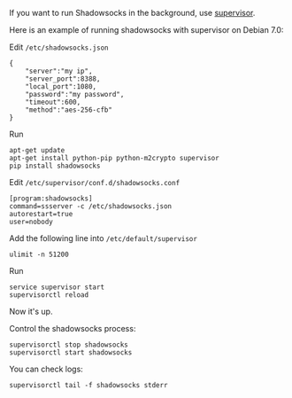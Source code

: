 If you want to run Shadowsocks in the background, use [supervisor](http://supervisord.org/index.html).

Here is an example of running shadowsocks with supervisor on Debian 7.0:

Edit `/etc/shadowsocks.json`

```
{
    "server":"my ip",
    "server_port":8388,
    "local_port":1080,
    "password":"my password",
    "timeout":600,
    "method":"aes-256-cfb"
}
```

Run
```
apt-get update
apt-get install python-pip python-m2crypto supervisor
pip install shadowsocks
```

Edit `/etc/supervisor/conf.d/shadowsocks.conf`

```
[program:shadowsocks]
command=ssserver -c /etc/shadowsocks.json
autorestart=true
user=nobody
```

Add the following line into `/etc/default/supervisor`

```
ulimit -n 51200
```

Run
```
service supervisor start
supervisorctl reload
```
Now it's up.

Control the shadowsocks process:
```
supervisorctl stop shadowsocks
supervisorctl start shadowsocks
```

You can check logs:
```
supervisorctl tail -f shadowsocks stderr
```
